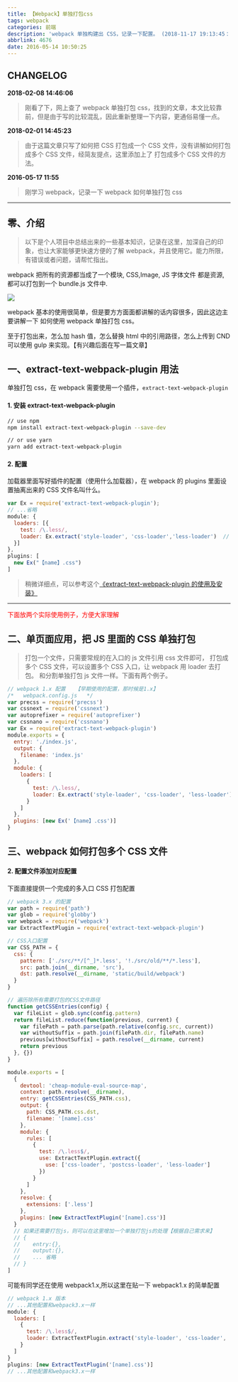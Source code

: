 ```yaml
---
title: 【Webpack】单独打包css
tags: webpack
categories: 前端
description: 'webpack 单独构建出 CSS，记录一下配置。 (2018-11-17 19:13:45：目前看来，这个问题好简单， jiong~~)'
abbrlink: 4676
date: 2016-05-14 10:50:25
---
```


## CHANGELOG

**2018-02-08 14:46:06**

> 刚看了下，网上查了 webpack 单独打包 css，找到的文章，本文比较靠前，但是由于写的比较混乱，因此重新整理一下内容，更通俗易懂一点。

**2018-02-01 14:45:23**

> 由于这篇文章只写了如何把 CSS 打包成一个 CSS 文件，没有讲解如何打包成多个 CSS 文件，经简友提点，这里添加上了 打包成多个 CSS 文件的方法。

**2016-05-17 11:55**

> 刚学习 webpack，记录一下 webpack 如何单独打包 css

---

## 零、介绍

> 以下是个人项目中总结出来的一些基本知识，记录在这里，加深自己的印象，也让大家能够更快速方便的了解 webpack，并且使用它。能力所限，有错误或者问题，请帮忙指出。

webpack 把所有的资源都当成了一个模块, CSS,Image, JS 字体文件 都是资源, 都可以打包到一个 bundle.js 文件中.

![](https://ws3.sinaimg.cn/large/006tNc79gy1fo91iuba5mj31kw0tn0tp.jpg)

webpack 基本的使用很简单，但是要方方面面都讲解的话内容很多，因此这边主要讲解一下 如何使用 webpack 单独打包 css。

至于打包出来，怎么加 hash 值，怎么替换 html 中的引用路径，怎么上传到 CND 可以使用 gulp 来实现。【有兴趣后面在写一篇文章】

## 一、extract-text-webpack-plugin 用法

单独打包 css，在 webpack 需要使用一个插件，`extract-text-webpack-plugin`

#### 1. 安装 extract-text-webpack-plugin

```bash
// use npm
npm install extract-text-webpack-plugin --save-dev

// or use yarn
yarn add extract-text-webpack-plugin
```

#### 2. 配置

加载器里面写好插件的配置（使用什么加载器），在 webpack 的 plugins 里面设置抽离出来的 CSS 文件名叫什么。

```javascript
var Ex = require('extract-text-webpack-plugin');
// ...省略
module: {
  loaders: [{
    test: /\.less/,
    loader: Ex.extract('style-loader', 'css-loader','less-loader')  // 单独打包出CSS，这里配置注意下
  }]
},
plugins: [
  new Ex("【name】.css")
]
```

> 稍微详细点，可以参考这个[《extract-text-webpack-plugin 的使用及安装》](https://www.cnblogs.com/dyx-wx/p/6529447.html)

---

<font color="red">下面放两个实际使用例子，方便大家理解</font>

## 二、单页面应用，把 JS 里面的 CSS 单独打包

> 打包一个文件，只需要常规的在入口的 js 文件引用 css 文件即可， 打包成多个 CSS 文件，可以设置多个 CSS 入口，让 webpack 用 loader 去打包。 和分割单独打包 js 文件一样。下面有两个例子。

```javascript
// webpack 1.x 配置   【早期使用的配置，那时候是1.x】
/*   webpack.config.js   */
var precss = require('precss')
var cssnext = require('cssnext')
var autoprefixer = require('autoprefixer')
var cssnano = require('cssnano')
var Ex = require('extract-text-webpack-plugin')
module.exports = {
  entry: './index.js',
  output: {
    filename: 'index.js'
  },
  module: {
    loaders: [
      {
        test: /\.less/,
        loader: Ex.extract('style-loader', 'css-loader', 'less-loader') // 单独打包出CSS，这里配置注意下
      }
    ]
  },
  plugins: [new Ex('【name】.css')]
}
```

## 三、webpack 如何打包多个 CSS 文件

#### 2. 配置文件添加对应配置

下面直接提供一个完成的多入口 CSS 打包配置

```javascript
// webpack 3.x 的配置
var path = require('path')
var glob = require('globby')
var webpack = require('webpack')
var ExtractTextPlugin = require('extract-text-webpack-plugin')

// CSS入口配置
var CSS_PATH = {
  css: {
    pattern: ['./src/**/[^_]*.less', '!./src/old/**/*.less'],
    src: path.join(__dirname, 'src'),
    dst: path.resolve(__dirname, 'static/build/webpack')
  }
}

// 遍历除所有需要打包的CSS文件路径
function getCSSEntries(config) {
  var fileList = glob.sync(config.pattern)
  return fileList.reduce(function(previous, current) {
    var filePath = path.parse(path.relative(config.src, current))
    var withoutSuffix = path.join(filePath.dir, filePath.name)
    previous[withoutSuffix] = path.resolve(__dirname, current)
    return previous
  }, {})
}

module.exports = [
  {
    devtool: 'cheap-module-eval-source-map',
    context: path.resolve(__dirname),
    entry: getCSSEntries(CSS_PATH.css),
    output: {
      path: CSS_PATH.css.dst,
      filename: '[name].css'
    },
    module: {
      rules: [
        {
          test: /\.less$/,
          use: ExtractTextPlugin.extract({
            use: ['css-loader', 'postcss-loader', 'less-loader']
          })
        }
      ]
    },
    resolve: {
      extensions: ['.less']
    },
    plugins: [new ExtractTextPlugin('[name].css')]
  }
  // 如果还需要打包js，则可以在这里增加一个单独打包js的处理【根据自己需求来】
  // {
  //    entry:{},
  //    output:{},
  //    ... 省略
  // }
]
```

可能有同学还在使用 webpack1.x,所以这里在贴一下 webpack1.x 的简单配置

```javascript
// webpack 1.x 版本
// ...其他配置和webpack3.x一样
module: {
  loaders: [
    {
      test: /\.less$/,
      loader: ExtractTextPlugin.extract('style-loader', 'css-loader', 'postcss-loader', 'less-loader')
    }
  ]
}
plugins: [new ExtractTextPlugin('[name].css')]
// ...其他配置和webpack3.x一样
```
